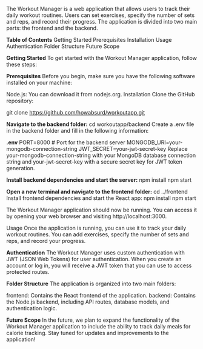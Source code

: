 The Workout Manager is a web application that allows users to track their daily workout routines. Users can set exercises, specify the number of sets and reps, and record their progress. The application is divided into two main parts: the frontend and the backend.

**Table of Contents**
Getting Started
Prerequisites
Installation
Usage
Authentication
Folder Structure
Future Scope


**Getting Started**
To get started with the Workout Manager application, follow these steps:

**Prerequisites**
Before you begin, make sure you have the following software installed on your machine:

Node.js: You can download it from nodejs.org.
Installation
Clone the GitHub repository:

git clone https://github.com/howabsurd/workoutapp.git

**Navigate to the backend folder:**
cd workoutapp/backend
Create a .env file in the backend folder and fill in the following information:

**.env**
PORT=8000  # Port for the backend server
MONGODB_URI=your-mongodb-connection-string
JWT_SECRET=your-jwt-secret-key
Replace your-mongodb-connection-string with your MongoDB database connection string and your-jwt-secret-key with a secure secret key for JWT token generation.

**Install backend dependencies and start the server:**
npm install
npm start

**Open a new terminal and navigate to the frontend folder:**
cd ../frontend
Install frontend dependencies and start the React app:
npm install
npm start

The Workout Manager application should now be running. You can access it by opening your web browser and visiting http://localhost:3000.

Usage
Once the application is running, you can use it to track your daily workout routines. You can add exercises, specify the number of sets and reps, and record your progress.

**Authentication**
The Workout Manager uses custom authentication with JWT (JSON Web Tokens) for user authentication. When you create an account or log in, you will receive a JWT token that you can use to access protected routes.

**Folder Structure**
The application is organized into two main folders:

frontend: Contains the React frontend of the application.
backend: Contains the Node.js backend, including API routes, database models, and authentication logic.

**Future Scope**
In the future, we plan to expand the functionality of the Workout Manager application to include the ability to track daily meals for calorie tracking. Stay tuned for updates and improvements to the application!




